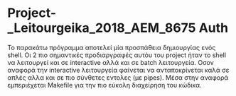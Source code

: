 # Project-_Leitourgeika_2018_AEM_8675 Auth
Το παρακάτω πρόγραμμα αποτελεί μία προσπάθεια δημιουργίας ενός shell.
Οι 2 πιο σημαντικές προδιαργραφές αυτόυ του  project  ήταν το shell να λειτουργεί και σε interactive αλλά και σε batch λειτουργεία.
Οσον αναφορά την interactive λειτουργεία φαίνεται να ανταποκρίνεται καλά σε απλές αλλα και σε πιο σύνθετες εντολες (με pipes).
Μέσα στην αναφορά εμπεριέχεται Makefile για την πιο εύκολη διαχείρηση του κώδικα.
